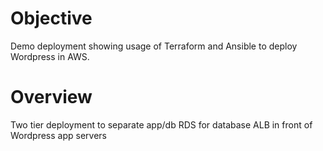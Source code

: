 # Objective

Demo deployment showing usage of Terraform and Ansible to deploy Wordpress in AWS.

# Overview

Two tier deployment to separate app/db
RDS for database
ALB in front of Wordpress app servers